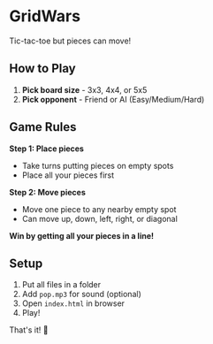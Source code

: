 # GridWars

Tic-tac-toe but pieces can move!

## How to Play

1. **Pick board size** - 3x3, 4x4, or 5x5
2. **Pick opponent** - Friend or AI (Easy/Medium/Hard)

## Game Rules

**Step 1: Place pieces**
- Take turns putting pieces on empty spots
- Place all your pieces first

**Step 2: Move pieces** 
- Move one piece to any nearby empty spot
- Can move up, down, left, right, or diagonal

**Win by getting all your pieces in a line!**

## Setup

1. Put all files in a folder
2. Add `pop.mp3` for sound (optional)
3. Open `index.html` in browser
4. Play!

That's it! 🎯
